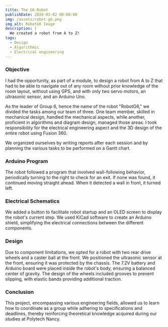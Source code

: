 ```yaml
---
title: The G6-Robot
publishDate: 2020-03-02 00:00:00
img: /assets/robot-g6.png
img_alt: RobotG6 Image
description: |
  We created a robot from A to Z!
tags:
  - Design
  - Algorithmic
  - Electrical engineering
---
```


### Objective
I had the opportunity, as part of a module, to design a robot from A to Z that had to be able to navigate out of any room without prior knowledge of the room layout, without using GPS, and with only two servo motors, an ultrasonic sensor, and an Arduino Uno.

As the leader of Group 6, hence the name of the robot "RobotG6," we divided the tasks among our team of three. One team member, skilled in mechanical design, handled the mechanical aspects, while another, proficient in algorithms and diagram design, managed those areas. I took responsibility for the electrical engineering aspect and the 3D design of the entire robot using Fusion 360.

We organized ourselves by writing reports after each session and by planning the various tasks to be performed on a Gantt chart.

### Arduino Program
The robot followed a program that involved wall-following behavior, periodically turning to the right to check for an exit. If none was found, it continued moving straight ahead. When it detected a wall in front, it turned left.

### Electrical Schematics
We added a button to facilitate robot startup and an OLED screen to display the robot's current step. We used KiCad software to create an Arduino shield, simplifying the electrical connections between the different components.

### Design
Due to component limitations, we opted for a robot with two rear drive wheels and a caster ball at the front. We positioned the ultrasonic sensor at the front, ensuring it was protected by the chassis. The 7.2V battery and Arduino board were placed inside the robot's body, ensuring a balanced center of gravity. The design of the wheels included grooves to prevent slipping, with elastic bands providing additional traction.

### Conclusion
This project, encompassing various engineering fields, allowed us to learn how to coordinate as a group while adhering to specifications and deadlines, thereby reinforcing theoretical knowledge acquired during our studies at Polytech Nancy.